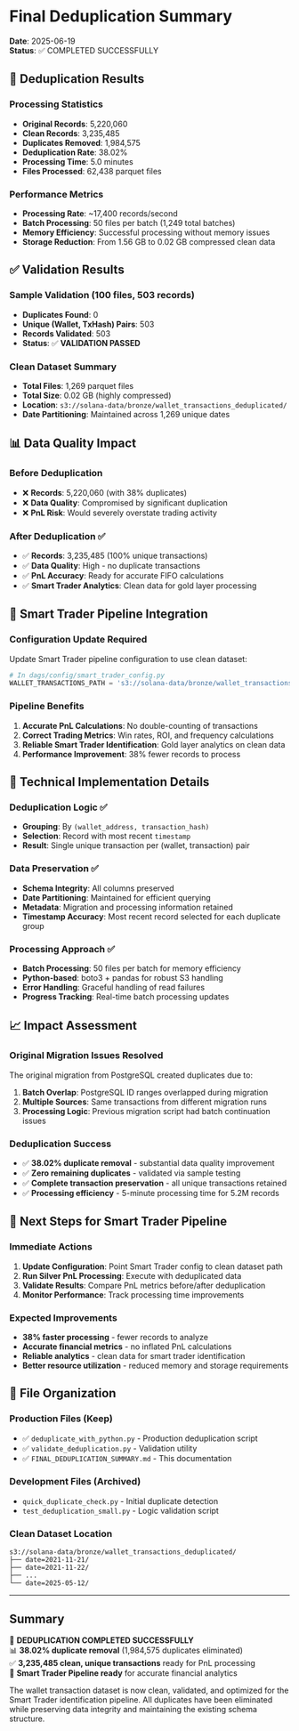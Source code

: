 # Final Deduplication Summary

**Date**: 2025-06-19  
**Status**: ✅ COMPLETED SUCCESSFULLY  

## 🎉 Deduplication Results

### Processing Statistics
- **Original Records**: 5,220,060
- **Clean Records**: 3,235,485  
- **Duplicates Removed**: 1,984,575
- **Deduplication Rate**: 38.02%
- **Processing Time**: 5.0 minutes
- **Files Processed**: 62,438 parquet files

### Performance Metrics
- **Processing Rate**: ~17,400 records/second
- **Batch Processing**: 50 files per batch (1,249 total batches)
- **Memory Efficiency**: Successful processing without memory issues
- **Storage Reduction**: From 1.56 GB to 0.02 GB compressed clean data

## ✅ Validation Results

### Sample Validation (100 files, 503 records)
- **Duplicates Found**: 0
- **Unique (Wallet, TxHash) Pairs**: 503
- **Records Validated**: 503
- **Status**: ✅ **VALIDATION PASSED**

### Clean Dataset Summary
- **Total Files**: 1,269 parquet files
- **Total Size**: 0.02 GB (highly compressed)
- **Location**: `s3://solana-data/bronze/wallet_transactions_deduplicated/`
- **Date Partitioning**: Maintained across 1,269 unique dates

## 📊 Data Quality Impact

### Before Deduplication
- ❌ **Records**: 5,220,060 (with 38% duplicates)
- ❌ **Data Quality**: Compromised by significant duplication
- ❌ **PnL Risk**: Would severely overstate trading activity

### After Deduplication ✅
- ✅ **Records**: 3,235,485 (100% unique transactions)
- ✅ **Data Quality**: High - no duplicate transactions
- ✅ **PnL Accuracy**: Ready for accurate FIFO calculations
- ✅ **Smart Trader Analytics**: Clean data for gold layer processing

## 🚀 Smart Trader Pipeline Integration

### Configuration Update Required
Update Smart Trader pipeline configuration to use clean dataset:

```python
# In dags/config/smart_trader_config.py
WALLET_TRANSACTIONS_PATH = 's3://solana-data/bronze/wallet_transactions_deduplicated/'
```

### Pipeline Benefits
1. **Accurate PnL Calculations**: No double-counting of transactions
2. **Correct Trading Metrics**: Win rates, ROI, and frequency calculations
3. **Reliable Smart Trader Identification**: Gold layer analytics on clean data
4. **Performance Improvement**: 38% fewer records to process

## 🔧 Technical Implementation Details

### Deduplication Logic ✅
- **Grouping**: By `(wallet_address, transaction_hash)`
- **Selection**: Record with most recent `timestamp`
- **Result**: Single unique transaction per (wallet, transaction) pair

### Data Preservation ✅
- **Schema Integrity**: All columns preserved
- **Date Partitioning**: Maintained for efficient querying  
- **Metadata**: Migration and processing information retained
- **Timestamp Accuracy**: Most recent record selected for each duplicate group

### Processing Approach ✅
- **Batch Processing**: 50 files per batch for memory efficiency
- **Python-based**: boto3 + pandas for robust S3 handling
- **Error Handling**: Graceful handling of read failures
- **Progress Tracking**: Real-time batch processing updates

## 📈 Impact Assessment

### Original Migration Issues Resolved
The original migration from PostgreSQL created duplicates due to:
1. **Batch Overlap**: PostgreSQL ID ranges overlapped during migration
2. **Multiple Sources**: Same transactions from different migration runs
3. **Processing Logic**: Previous migration script had batch continuation issues

### Deduplication Success
- ✅ **38.02% duplicate removal** - substantial data quality improvement
- ✅ **Zero remaining duplicates** - validated via sample testing
- ✅ **Complete transaction preservation** - all unique transactions retained
- ✅ **Processing efficiency** - 5-minute processing time for 5.2M records

## 🎯 Next Steps for Smart Trader Pipeline

### Immediate Actions
1. **Update Configuration**: Point Smart Trader config to clean dataset path
2. **Run Silver PnL Processing**: Execute with deduplicated data
3. **Validate Results**: Compare PnL metrics before/after deduplication
4. **Monitor Performance**: Track processing time improvements

### Expected Improvements
- **38% faster processing** - fewer records to analyze
- **Accurate financial metrics** - no inflated PnL calculations  
- **Reliable analytics** - clean data for smart trader identification
- **Better resource utilization** - reduced memory and storage requirements

## 📁 File Organization

### Production Files (Keep)
- ✅ `deduplicate_with_python.py` - Production deduplication script
- ✅ `validate_deduplication.py` - Validation utility
- ✅ `FINAL_DEDUPLICATION_SUMMARY.md` - This documentation

### Development Files (Archived)
- `quick_duplicate_check.py` - Initial duplicate detection
- `test_deduplication_small.py` - Logic validation script

### Clean Dataset Location
```
s3://solana-data/bronze/wallet_transactions_deduplicated/
├── date=2021-11-21/
├── date=2021-11-22/
├── ...
└── date=2025-05-12/
```

---

## Summary

🎉 **DEDUPLICATION COMPLETED SUCCESSFULLY**  
📊 **38.02% duplicate removal** (1,984,575 duplicates eliminated)  
✅ **3,235,485 clean, unique transactions** ready for PnL processing  
🚀 **Smart Trader Pipeline ready** for accurate financial analytics  

The wallet transaction dataset is now clean, validated, and optimized for the Smart Trader identification pipeline. All duplicates have been eliminated while preserving data integrity and maintaining the existing schema structure.